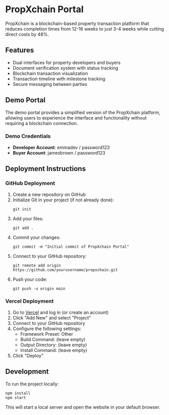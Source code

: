 # PropXchain Portal

PropXchain is a blockchain-based property transaction platform that reduces completion times from 12-16 weeks to just 3-4 weeks while cutting direct costs by 48%.

## Features

- Dual interfaces for property developers and buyers
- Document verification system with status tracking
- Blockchain transaction visualization
- Transaction timeline with milestone tracking
- Secure messaging between parties

## Demo Portal

The demo portal provides a simplified version of the PropXchain platform, allowing users to experience the interface and functionality without requiring a blockchain connection.

### Demo Credentials

- **Developer Account**: emmadev / password123
- **Buyer Account**: jamesbrown / password123

## Deployment Instructions

### GitHub Deployment

1. Create a new repository on GitHub
2. Initialize Git in your project (if not already done):
   ```
   git init
   ```
3. Add your files:
   ```
   git add .
   ```
4. Commit your changes:
   ```
   git commit -m "Initial commit of PropXchain Portal"
   ```
5. Connect to your GitHub repository:
   ```
   git remote add origin https://github.com/yourusername/propxchain.git
   ```
6. Push your code:
   ```
   git push -u origin main
   ```

### Vercel Deployment

1. Go to [Vercel](https://vercel.com) and log in (or create an account)
2. Click "Add New" and select "Project"
3. Connect to your GitHub repository
4. Configure the following settings:
   - Framework Preset: Other
   - Build Command: (leave empty)
   - Output Directory: (leave empty)
   - Install Command: (leave empty)
5. Click "Deploy"

## Development

To run the project locally:

```
npm install
npm start
```

This will start a local server and open the website in your default browser.
